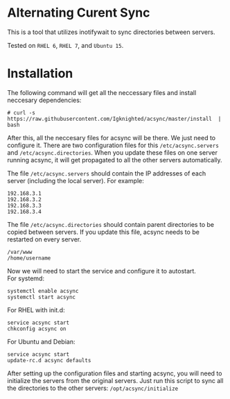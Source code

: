 # Alternating Curent Sync
This is a tool that utilizes inotifywait to sync directories between servers.  
  
Tested on `RHEL 6`, `RHEL 7`, and `Ubuntu 15`.  
  
# Installation
The following command will get all the neccessary files and install neccesary dependencies:
```
# curl -s https://raw.githubusercontent.com/Igknighted/acsync/master/install  | bash
```
After this, all the neccesary files for acsync will be there. We just need to configure it. There are two configuration files for this `/etc/acsync.servers` and `/etc/acsync.directories`. When you update these files on one server running acsync, it will get propagated to all the other servers automatically.  
  
The file `/etc/acsync.servers` should contain the IP addresses of each server (including the local server). For example:
```
192.168.3.1
192.168.3.2
192.168.3.3
192.168.3.4
```
  
The file `/etc/acsync.directories` should contain parent directories to be copied between servers. If you update this file, acsync needs to be restarted on every server.
```
/var/www
/home/username
```
  
Now we will need to start the service and configure it to autostart.  
For systemd:
```
systemctl enable acsync
systemctl start acsync
```
For RHEL with init.d:
```
service acsync start
chkconfig acsync on
```
For Ubuntu and Debian:
```
service acsync start
update-rc.d acsync defaults
```

  
After setting up the configuration files and starting acsync, you will need to initialize the servers from the original servers. Just run this script to sync all the directories to the other servers: `/opt/acsync/initialize`
